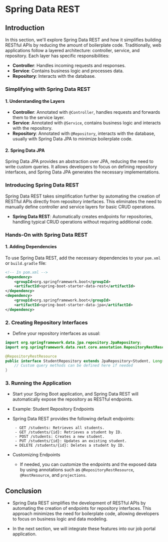 # Spring Data REST

## Introduction

In this section, we'll explore Spring Data REST and how it simplifies building RESTful APIs by reducing the amount of boilerplate code. Traditionally, web applications follow a layered architecture: controller, service, and repository. Each layer has specific responsibilities:

- **Controller**: Handles incoming requests and responses.
- **Service**: Contains business logic and processes data.
- **Repository**: Interacts with the database.

### Simplifying with Spring Data REST

#### 1. Understanding the Layers

- **Controller**: Annotated with `@Controller`, handles requests and forwards them to the service layer.
- **Service**: Annotated with `@Service`, contains business logic and interacts with the repository.
- **Repository**: Annotated with `@Repository`, interacts with the database, usually with Spring Data JPA to minimize boilerplate code.

#### 2. Spring Data JPA

Spring Data JPA provides an abstraction over JPA, reducing the need to write custom queries. It allows developers to focus on defining repository interfaces, and Spring Data JPA generates the necessary implementations.

### Introducing Spring Data REST

Spring Data REST takes simplification further by automating the creation of RESTful APIs directly from repository interfaces. This eliminates the need to manually define controller and service layers for basic CRUD operations.

- **Spring Data REST**: Automatically creates endpoints for repositories, handling typical CRUD operations without requiring additional code.

### Hands-On with Spring Data REST

#### 1. Adding Dependencies

To use Spring Data REST, add the necessary dependencies to your `pom.xml` or `build.gradle` file:

```xml
<!-- In pom.xml -->
<dependency>
    <groupId>org.springframework.boot</groupId>
    <artifactId>spring-boot-starter-data-rest</artifactId>
</dependency>
<dependency>
    <groupId>org.springframework.boot</groupId>
    <artifactId>spring-boot-starter-data-jpa</artifactId>
</dependency>
```

### 2. Creating Repository Interfaces

- Define your repository interfaces as usual:

```java
import org.springframework.data.jpa.repository.JpaRepository;
import org.springframework.data.rest.core.annotation.RepositoryRestResource;

@RepositoryRestResource
public interface StudentRepository extends JpaRepository<Student, Long> {
    // Custom query methods can be defined here if needed
}
```

### 3. Running the Application

- Start your Spring Boot application, and Spring Data REST will automatically expose the repository as RESTful endpoints.

- Example: Student Repository Endpoints
- Spring Data REST provides the following default endpoints:

       - GET /students: Retrieves all students.
       - GET /students/{id}: Retrieves a student by ID.
       - POST /students: Creates a new student.
       - PUT /students/{id}: Updates an existing student.
       = DELETE /students/{id}: Deletes a student by ID.

- Customizing Endpoints
  - If needed, you can customize the endpoints and the exposed data by using annotations such as `@RepositoryRestResource`, `@RestResource`, and `projections`.

## Conclusion

- Spring Data REST simplifies the development of RESTful APIs by automating the creation of endpoints for repository interfaces. This approach minimizes the need for boilerplate code, allowing developers to focus on business logic and data modeling.

- In the next section, we will integrate these features into our job portal application.
